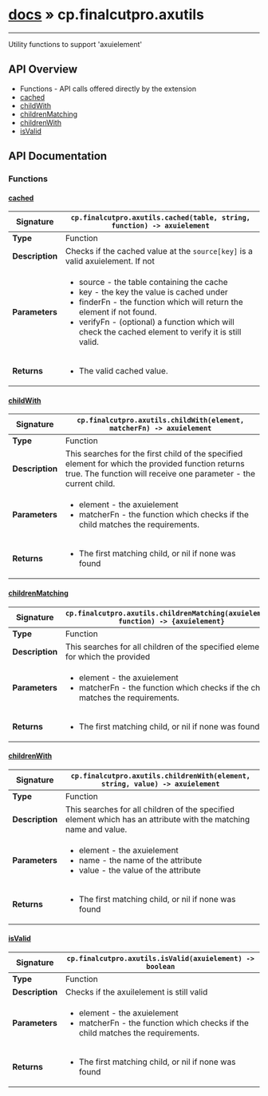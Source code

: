 # [docs](index.md) » cp.finalcutpro.axutils
---

Utility functions to support 'axuielement'

## API Overview
* Functions - API calls offered directly by the extension
 * [cached](#cached)
 * [childWith](#childwith)
 * [childrenMatching](#childrenmatching)
 * [childrenWith](#childrenwith)
 * [isValid](#isvalid)

## API Documentation

### Functions

#### [cached](#cached)
| <span style="text-align: left;">**Signature**</span> | <span style="text-align: left;">`cp.finalcutpro.axutils.cached(table, string, function) -> axuielement` </span>                                                |
| -----------------------------------------------------|---------------------------------------------------------------------------------------------------------|
| **Type**                                             | Function                                                                                         |
| **Description**                                      | Checks if the cached value at the `source[key]` is a valid axuielement. If not                                                                                         |
| **Parameters**                                       | <ul><li>source	- the table containing the cache</li><li>key		- the key the value is cached under</li><li>finderFn	- the function which will return the element if not found.</li><li>verifyFn  - (optional) a function which will check the cached element to verify it is still valid.</li></ul> |
| **Returns**                                          | <ul><li>The valid cached value.</li></ul>          |

#### [childWith](#childwith)
| <span style="text-align: left;">**Signature**</span> | <span style="text-align: left;">`cp.finalcutpro.axutils.childWith(element, matcherFn) -> axuielement` </span>                                                |
| -----------------------------------------------------|---------------------------------------------------------------------------------------------------------|
| **Type**                                             | Function                                                                                         |
| **Description**                                      | This searches for the first child of the specified element for which the provided function returns true. The function will receive one parameter - the current child.                                                                                         |
| **Parameters**                                       | <ul><li>element	- the axuielement</li><li>matcherFn	- the function which checks if the child matches the requirements.</li></ul> |
| **Returns**                                          | <ul><li>The first matching child, or nil if none was found</li></ul>          |

#### [childrenMatching](#childrenmatching)
| <span style="text-align: left;">**Signature**</span> | <span style="text-align: left;">`cp.finalcutpro.axutils.childrenMatching(axuielement, function) -> {axuielement}` </span>                                                |
| -----------------------------------------------------|---------------------------------------------------------------------------------------------------------|
| **Type**                                             | Function                                                                                         |
| **Description**                                      | This searches for all children of the specified element for which the provided                                                                                         |
| **Parameters**                                       | <ul><li>element	- the axuielement</li><li>matcherFn	- the function which checks if the child matches the requirements.</li></ul> |
| **Returns**                                          | <ul><li>The first matching child, or nil if none was found</li></ul>          |

#### [childrenWith](#childrenwith)
| <span style="text-align: left;">**Signature**</span> | <span style="text-align: left;">`cp.finalcutpro.axutils.childrenWith(element, string, value) -> axuielement` </span>                                                |
| -----------------------------------------------------|---------------------------------------------------------------------------------------------------------|
| **Type**                                             | Function                                                                                         |
| **Description**                                      | This searches for all children of the specified element which has an attribute with the matching name and value.                                                                                         |
| **Parameters**                                       | <ul><li>element	- the axuielement</li><li>name		- the name of the attribute</li><li>value	- the value of the attribute</li></ul> |
| **Returns**                                          | <ul><li>The first matching child, or nil if none was found</li></ul>          |

#### [isValid](#isvalid)
| <span style="text-align: left;">**Signature**</span> | <span style="text-align: left;">`cp.finalcutpro.axutils.isValid(axuielement) -> boolean` </span>                                                |
| -----------------------------------------------------|---------------------------------------------------------------------------------------------------------|
| **Type**                                             | Function                                                                                         |
| **Description**                                      | Checks if the axuilelement is still valid                                                                                         |
| **Parameters**                                       | <ul><li>element	- the axuielement</li><li>matcherFn	- the function which checks if the child matches the requirements.</li></ul> |
| **Returns**                                          | <ul><li>The first matching child, or nil if none was found</li></ul>          |

